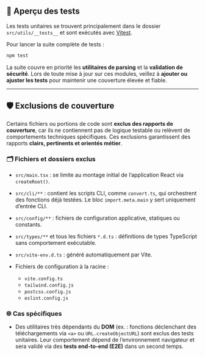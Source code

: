 ## 🧪 Aperçu des tests

Les tests unitaires se trouvent principalement dans le dossier `src/utils/__tests__` et sont exécutés avec [Vitest](https://vitest.dev/).

Pour lancer la suite complète de tests :

```bash
npm test
```

La suite couvre en priorité les **utilitaires de parsing** et la **validation de sécurité**. Lors de toute mise à jour sur ces modules, veillez à **ajouter ou ajuster les tests** pour maintenir une couverture élevée et fiable.

---

## 🛡️ Exclusions de couverture

Certains fichiers ou portions de code sont **exclus des rapports de couverture**, car ils ne contiennent pas de logique testable ou relèvent de comportements techniques spécifiques. Ces exclusions garantissent des rapports **clairs, pertinents et orientés métier**.

### 🗂️ Fichiers et dossiers exclus

* `src/main.tsx` : se limite au montage initial de l’application React via `createRoot()`.
* `src/cli/**` : contient les scripts CLI, comme `convert.ts`, qui orchestrent des fonctions déjà testées. Le bloc `import.meta.main` y sert uniquement d’entrée CLI.
* `src/config/**` : fichiers de configuration applicative, statiques ou constants.
* `src/types/**` et tous les fichiers `*.d.ts` : définitions de types TypeScript sans comportement exécutable.
* `src/vite-env.d.ts` : généré automatiquement par Vite.
* Fichiers de configuration à la racine :

  * `vite.config.ts`
  * `tailwind.config.js`
  * `postcss.config.js`
  * `eslint.config.js`

### 🌐 Cas spécifiques

* Des utilitaires très dépendants du **DOM** (ex. : fonctions déclenchant des téléchargements via `<a>` ou `URL.createObjectURL`) sont exclus des tests unitaires. Leur comportement dépend de l’environnement navigateur et sera validé via des **tests end-to-end (E2E)** dans un second temps.
